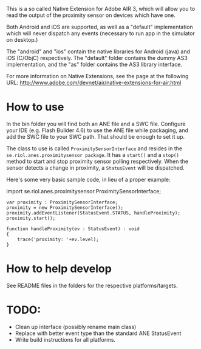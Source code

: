 This is a so called Native Extension for Adobe AIR 3, which will allow you
to read the output of the proximity sensor on devices which have one. 

Both Android and iOS are supported, as well as a "default" implementation
which will never dispatch any events (necessary to run app in the simulator
on desktop.) 

The "android" and "ios" contain the native libraries for Android (java) and
iOS (C/ObjC) respectively. The "default" folder contains the dummy AS3
implementation, and the "as" folder contains the AS3 library interface.

For more information on Native Extensions, see the page at the following URL:
http://www.adobe.com/devnet/air/native-extensions-for-air.html

# How to use
In the bin folder you will find both an ANE file and a SWC file. Configure 
your IDE (e.g. Flash Builder 4.6) to use the ANE file while packaging, and
add the SWC file to your SWC path. That should be enough to set it up.

The class to use is called `ProximitySensorInterface` and resides in the 
`se.riol.anes.proximitysensor package`. It has a `start()` and a `stop()`
method to start and stop proximity sensor polling respectively. When the 
sensor detects a change in proximity, a `StatusEvent` will be dispatched.

Here's some very basic sample code, in lieu of a proper example:

import se.riol.anes.proximitysensor.ProximitySensorInterface;

    var proximity : ProximitySensorInterface;
    proximity = new ProximitySensorInterface();
    proximity.addEventListener(StatusEvent.STATUS, handleProximity);
    proximity.start();
    
    function handleProximity(ev : StatusEvent) : void
    {
        trace('proximity: '+ev.level);
    }


# How to help develop
See README files in the folders for the respective platforms/targets.


# TODO:
- Clean up interface (possibly rename main class)
- Replace with better event type than the standard ANE StatusEvent
- Write build instructions for all platforms.
